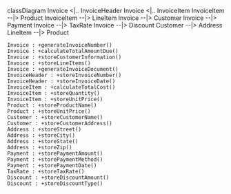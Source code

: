 classDiagram
    Invoice <|.. InvoiceHeader
    Invoice <|.. InvoiceItem
    InvoiceItem --|> Product
    InvoiceItem --|> LineItem
    Invoice --|> Customer
    Invoice --|> Payment
    Invoice --|> TaxRate
    Invoice --|> Discount
    Customer --|> Address
    LineItem --|> Product

    Invoice : +generateInvoiceNumber()
    Invoice : +calculateTotalAmountDue()
    Invoice : +storeCustomerInformation()
    Invoice : +storeLineItems()
    Invoice : +generateInvoiceDocument()
    InvoiceHeader : +storeInvoiceNumber()
    InvoiceHeader : +storeInvoiceDate()
    InvoiceItem : +calculateTotalCost()
    InvoiceItem : +storeQuantity()
    InvoiceItem : +storeUnitPrice()
    Product : +storeProductName()
    Product : +storeUnitPrice()
    Customer : +storeCustomerName()
    Customer : +storeCustomerAddress()
    Address : +storeStreet()
    Address : +storeCity()
    Address : +storeState()
    Address : +storeZip()
    Payment : +storePaymentAmount()
    Payment : +storePaymentMethod()
    Payment : +storePaymentDate()
    TaxRate : +storeTaxRate()
    Discount : +storeDiscountAmount()
    Discount : +storeDiscountType()
